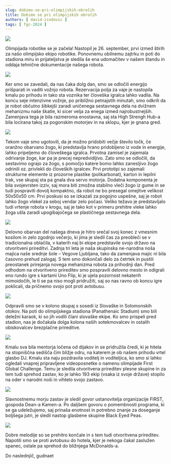 ```yaml
---
slug: dobimo-se-pri-olimpijskih-obročih
title: Dobimo se pri olimpijskih obročih
authors: [ david-zindovic ]
tags: [ fgc-2024 ]
---
```


![](img/ceremony.jpg)

Olimpijada robotike se je začela! Nastopil je 26. september, prvi izmed štirih za našo
olimpijsko ekipo robotike. Ponovnemu obilnemu zajtrku in poti do stadiona miru in prijateljstva
je sledila še ena udomačitev v našem štandu in oddaja tehnične dokumentacije našega robota.
<!-- truncate -->

![](img/repair.jpg)

Ker smo se zavedali, da nas čaka dolg dan, smo se odločili energijo prišparati in vaditi
vožnjo robota. Rezervacija polja za vaje je nastopila kmalu po prihodu in tako sta voznika
ter človeška igralca lahko vadila. Na koncu seje intenzivne vožnje, po približno petnajstih
minutah, smo odkrili da je robot občutno šibkejši zaradi uničenega sestavnega dela na dvižnem
mehanizmu naše škatle, ki sicer velja za enega izmed najrobustnejših. Zamenjava tega je bila
razmeroma enostavna, saj sta High Strengh Hub-a bila locirana takoj za pogonskim motorjev
in na sklopu, kjer je gnana gred.

![](img/repairSideways.jpg)

Tekom vaje smo ugotovili, da je možno pridobiti večje število točk, če oranžno obarvano žogo,
ki predstavlja hrano pridobljeno iz vode in energije, lahko pripeljemo do človeškega igralca.
Prvotna zamisel je zajemala odrivanje žoge, kar pa je precej nepredvidljivo. Zato smo se
odločili, da sestavimo ograjo za žogo, s pomočjo katere bomo lahko zanesljivo žogo odrinili
oz. privlekli do človeških igralcev. Prvi prototipi so zajemali strukturne elemente iz
prozorne plastike (polikarbonat), karton in lepilni trak, vse skupaj sta pa gnala dva servo
motorja. Dodatna komponenta je bila svojevrsten izziv, saj mora biti zmožna stabilno vleči
žogo iz gume in se tudi pospraviti dovolj kompaktno, da robot ne bo presegal omejitve velikost
50x50x50 cm. Prvi poskusi so se izkazali za pogojno uspešne, saj je robot lahko žogo vlekel
za seboj vendar zelo počasi. Veliko težavo je predstavljalo tudi vrtenje robota v krogu,
saj je tako kot v primeru prehitre vleke lahko žoga ušla zaradi upogibajočega se plastičnega
sestavnega dela.

![](img/zipties.png) 

Delovno obarvan del našega dneva je hitro srečal svoj konec z vmesnim kosilom in zelo zgodnjo
večerjo, ki jima je sledil čas za preobleči se v tradicionalna oblačila, v katerih naj bi
ekipe predstavile svojo državo na otvoritveni prireditvi. Zadnja tri leta je naša skupinska
ne-narodna noša majica naše srednje šole – Vegove Ljubljana, tako da zamenjava majic ni bila
časovno prehud zalogaj. S tem smo dokončali delo za četrtek in pustili preostanek prirejanja
novega mehanizma robota za prihodnji dan. Pred odhodom na otvoritveno prireditev smo pospravili
delovno mesto in odigrali eno rundo igre s kartami Uno Flip, ki je ujela pozornost nekaterih
mimoidočih, le ti se pa niso mogli pridružiti, saj so nas ravno ob koncu igre poklicali, da
pričnemo svojo pot proti avtobusu.

![](img/vegovcki.jpg)

Odpravili smo se v kolono skupaj s sosedi iz Slovaške in Solomonskih otokov. Na poti do
olimpijskega stadiona (Panathenaic Stadium) smo bili deležni karaok, ki so jih vodili člani
slovaške ekipe. Ko smo prispeli pred stadion, nas je dočakala dolga kolona naših sotekmovalcev
in ostalih obiskovalcev brezplačne prireditve.

![](img/kilimarmaro.jpg)

Kmalu sva bila mentorja ločena od dijakov in se pridružila čredi, ki je hitela na stopniščna
sedišča čim bližje odru, na katerem je ob našem prihodu vrtel glasbo DJ. Kmalu sta naju
pozdravila voditelj in voditeljica, ko smo si lahko ogledali vnaprej pripravljene videoposnetke
o namenu olimpijade First Global Challenge. Temu je sledila otvoritvena prireditev plesne
skupine in za tem tudi sprehod zastav, ko je lahko 193 ekip (vsaka iz svoje države) stopilo
na oder v narodni noši in vihtelo svojo zastavo.

![](img/youtube.png)

Slavnostnemu morju zastav je sledil govor ustanovitelja organizacije FIRST, gospoda Dean-a
Kamen-a. Po daljšem govoru o pomembnosti programa, ki se ga udeležujemo, saj prinaša enotnost
in potrebno znanje za doseganje boljšega jutri, je sledil nastop glasbene skupine Black Eyed Peas.

![](img/spacesuit.jpg)

Dobre melodije so se prehitro končale in s tem tudi otvoritvena prireditev. Napotili smo
se proti avtobusu do hotela, kjer je nekoga čakal zaslužen spanec, ostale pa sprehod do
bližnjega McDonalds-a.

Do naslednjič,
gudnaet
